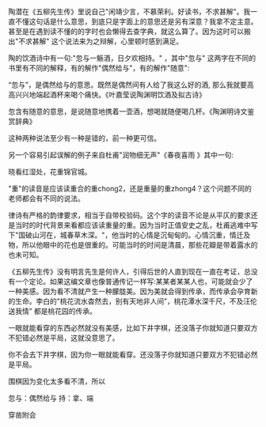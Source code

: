 
  陶潜在《五柳先生传》里说自己"闲靖少言，不慕荣利。好读书，不求甚解"。我一直不懂这句话是什么意思，到底只是字面上的意思还是另有深意？我拿不定主意。甚至是在遇到读不懂的的字时也会懒得去查字典，就这么算了。因为这时可以搬出"不求甚解" 这个说法来为之辩解，心里顿时感到满足。

  陶的饮酒诗中有一句:"忽与一觞酒，日夕欢相持。" ，其中"忽与" 这两字在不同的书里有不同的解释，有的解作"偶然给与"，有的解作"随意":

  “忽与”，是偶然给与的意思。既然是偶然间有人给了我这么好的酒, 那么我就要高高兴兴地端起酒杯来喝个痛快。《叶嘉莹说陶渊明饮酒及拟古诗》

  忽含有随意的意思，是说随意地携着一壶酒，想喝就随便喝几杯。《陶渊明诗文鉴赏辞典》

  这种两种说法至少有一种是错的，前一种更可信。



  另一个容易引起误解的例子来自杜甫"润物细无声"《春夜喜雨 》其中一句:

晓看红湿处，花重锦官城。

  "重"的读音是应该读重合的重chong2，还是重量的重zhong4？这个问题不同的老师都会有不同的说法。

  律诗有严格的韵律要求，相当于自带校验码。这个字的读音不论是从平仄的要求还是当时的时代背景来看都应该读重量的重。因为当时正值安史之乱，杜甫逃难中写下"国破山河在，城春草木深。"，他当时的心情是沉甸甸的。心情沉重，情迁及物，所以他眼中的花也是很重的。可能当时的时间是清晨，那些花瓣是带着露水的也未可知。

 
《五柳先生传》没有明言先生是何许人，引得后世的人直到现在一直在考证，总没有一个定论。如果这编文章也像普通传记一样写:某某者某某人也，可能就会少了一种美感。因为看不清就产生一种朦胧美。因为美就会得到传承，而传承会孕育新的生命。李白的"桃花流水杳然去，别有天地非人间”，桃花潭水深千尺，不及汪伦送我情” 都是桃花园的传承。





  一眼就能看穿的东西必然就没有美感，比如下井字棋，还没落子你就知道只要双方不犯错必然是平局，这就没意思了。


  你不会去下井字棋，因为你一眼就能看穿。还没落子你就知道只要双方不犯错必然是平局。

  围棋因为变化太多看不清，所以













忽与：偶然给与 持：拿、端

穿凿附会  
